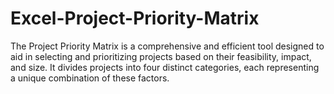 # Excel-Project-Priority-Matrix
The Project Priority Matrix is a comprehensive and efficient tool designed to aid in selecting and prioritizing projects based on their feasibility, impact, and size. It divides projects into four distinct categories, each representing a unique combination of these factors.

